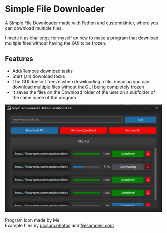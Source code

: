 # Simple File Downloader
A Simple File Downloader made with Python and customtkinter, where you can download multiple files.

I made it as challenge for myself on how to make a program that download multiple files without having the GUI to be frozen.

## Features
- Add/Remove download tasks
- Start (all) download tasks
- The GUI doesn't freeze when downloading a file, meaning you can download multiple files without the GUI being completely frozen
- It saves the files on the Download folder of the user on a subfolder of the same name of the program

![Screenshot](./images/screenshot.png)

Program Icon made by Me  
Example files by [picsum.photos](https://picsum.photos/) and [filesamples.com](https://filesamples.com/)
